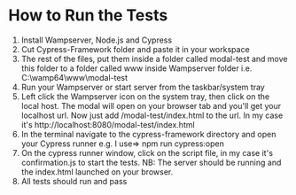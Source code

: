 # How to Run the Tests

1. Install Wampserver, Node.js and Cypress
2. Cut Cypress-Framework folder and paste it in your workspace
3. The rest of the files, put them inside a folder called modal-test and move this folder to a folder called www inside Wampserver folder i.e. C:\wamp64\www\modal-test
4. Run your Wampserver or start server from the taskbar/system tray
5. Left click the Wampserver icon on the system tray, then click on the local host. The modal will open on your browser tab and you'll get your localhost url. Now just add /modal-test/index.html to the url. In my case it's http://localhost:8080/modal-test/index.html
6. In the terminal navigate to the cypress-framework directory and open your Cypress runner e.g. I use=> npm run cypress:open
7. On the cypress runner window, click on the script file, in my case it's confirmation.js to start the tests. NB: The server should be running and the index.html launched on your browser.
8. All tests should run and pass
